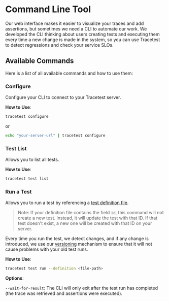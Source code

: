 # Command Line Tool

Our web interface makes it easier to visualize your traces and add assertions, but sometimes we need a CLI to automate our work. We developed the CLI thinking about users creating tests and executing them every time a new change is made in the system, so you can use Tracetest to detect regressions and check your service SLOs.


## Available Commands


Here is a list of all available commands and how to use them:

### Configure
Configure your CLI to connect to your Tracetest server.


**How to Use**: 


```sh
tracetest configure
```

or 
```sh
echo "your-server-url" | tracetest configure
```

### Test List


Allows you to list all tests.


**How to Use**:


```sh
tracetest test list
```

### Run a Test

Allows you to run a test by referencing a [test definition file](/docs/test-definition-file.md).

> Note: If your definition file contains the field `id`, this command will not create a new test. Instead, it will update the test with that ID. If that test doesn't exist, a new one will be created with that ID on your server.


Every time you run the test, we detect changes, and if any change is introduced, we use our [versioning](/docs/versioning.md) mechanism to ensure that it will not cause problems with your old test runs.

**How to Use**:


```sh
tracetest test run --definition <file-path>
```

**Options**:

`--wait-for-result`: The CLI will only exit after the test run has completed (the trace was retrieved and assertions were executed).